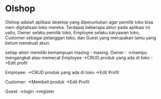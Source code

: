 # Olshop

Olshop adalah aplikasi desktop yang diperuntukan agar pemilik toko bisa men-digitalisasi toko mereka. Terdapat beberapa aktor pada aplikasi ini yaitu, Owner selaku pemilik toko, Employee selaku karyawan toko, Customer sebagai pelanggan toko, dan Guest yang merupakan tamu yang belum membuat akun.

setiap aktor memiliki kemampuan masing - masing. Owner : ->mampu mengangkat atau memecat Employee ->CRUD produk yang ada di toko ->Edit profil

Employee: ->CRUD produk yang ada di toko ->Edit Profil

Customer: ->Membeli produk ->Edit Profil

Guest: ->login ->register
